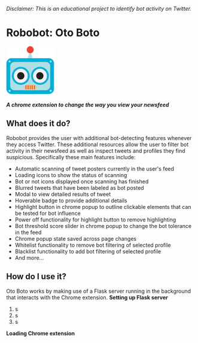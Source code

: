 _Disclaimer: This is an educational project to identify bot activity on Twitter._
# Robobot: Oto Boto
![](/extension/icons/icon128.png)<br><br>
_**A chrome extension to change the way you view your newsfeed**_
## What does it do?
Robobot provides the user with additional bot-detecting features whenever they access Twitter. These additional resources allow the user to filter bot activity in their newsfeed as well as inspect tweets and profiles they find suspicious. Specifically these main features include:
* Automatic scanning of tweet posters currently in the user's feed
* Loading icons to show the status of scanning
* Bot or not icons displayed once scanning has finished
* Blurred tweets that have been labeled as bot posted
* Modal to view detailed results of tweet
* Hoverable badge to provide additional details
* Highlight button in chrome popup to outline clickable elements that can be tested for bot influence
* Power off functionality for highlight button to remove highlighting
* Bot threshold score slider in chrome popup to change the bot tolerance in the feed
* Chrome popup state saved across page changes
* Whitelist functionality to remove bot filtering of selected profile
* Blacklist functionality to add bot filtering of selected profile
* And more...

## How do I use it?
Oto Boto works by making use of a Flask server running in the background that interacts with the Chrome extension. 
**Setting up Flask server**<br>
1. s
2. s
3. s

**Loading Chrome extension**
